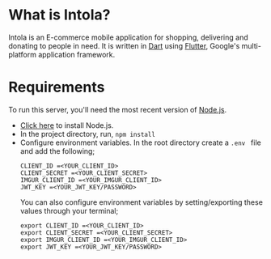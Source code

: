 # What is Intola?
Intola is an E-commerce mobile application for shopping, delivering and donating to people in need. It is written in <a href='https://dart.dev/'>Dart</a> using <a href='https://flutter.dev/'>Flutter</a>, Google's multi-platform application framework.


# Requirements

To run this server, you'll need the most recent version of <a href='https://nodejs.org/en/'>Node.js</a>.

- <a href='https://nodejs.org/en/'>Click here</a> to install Node.js.
- In the project directory, run, ``` npm install ```
- Configure environment variables. In the root directory create a ```.env ``` file and add the following;
    ``` 
    CLIENT_ID =<YOUR_CLIENT_ID>
    CLIENT_SECRET =<YOUR_CLIENT_SECRET>
    IMGUR_CLIENT_ID =<YOUR_IMGUR_CLIENT_ID>
    JWT_KEY =<YOUR_JWT_KEY/PASSWORD>
    
     ```
    You can also configure environment variables by setting/exporting these values through your terminal;
    ``` 
   export CLIENT_ID =<YOUR_CLIENT_ID>
   export CLIENT_SECRET =<YOUR_CLIENT_SECRET>
   export IMGUR_CLIENT_ID =<YOUR_IMGUR_CLIENT_ID>
   export JWT_KEY =<YOUR_JWT_KEY/PASSWORD>
    
     ```

